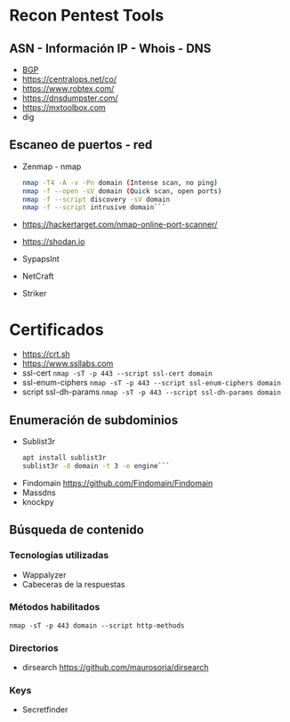 # Recon Pentest Tools

## ASN - Información IP - Whois - DNS

* [BGP](https://bgp.he.net "BGP")
* https://centralops.net/co/
* https://www.robtex.com/
* https://dnsdumpster.com/
* https://mxtoolbox.com
* dig

## Escaneo de puertos - red

* Zenmap - nmap
    ```bash
    nmap -T4 -A -v -Pn domain (Intense scan, no ping)
    nmap -f --open -sV domain (Quick scan, open ports)
    nmap -f --script discovery -sV domain
    nmap -f --script intrusive domain```
* https://hackertarget.com/nmap-online-port-scanner/
* https://shodan.io

* SypapsInt
* NetCraft
* Striker

# Certificados

* https://crt.sh
* https://www.ssllabs.com
* ssl-cert 
    `nmap -sT -p 443 --script ssl-cert domain`
* ssl-enum-ciphers
	`nmap -sT -p 443 --script ssl-enum-ciphers domain`
* script ssl-dh-params
	`nmap -sT -p 443 --script ssl-dh-params domain`

## Enumeración de subdominios

* Sublist3r
	```bash
    apt install sublist3r
	sublist3r -d domain -t 3 -e engine```
* Findomain
    https://github.com/Findomain/Findomain
* Massdns
* knockpy

## Búsqueda de contenido

### Tecnologías utilizadas

* Wappalyzer
* Cabeceras de la respuestas

### Métodos habilitados

`nmap -sT -p 443 domain --script http-methods`

### Directorios

* dirsearch
	https://github.com/maurosoria/dirsearch

### Keys

* Secretfinder